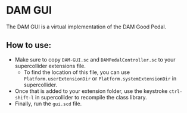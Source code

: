 # DAM GUI
The DAM GUI is a virtual implementation of the DAM Good Pedal.

## How to use:

- Make sure to copy `DAM-GUI.sc` and `DAMPedalController.sc` to your supercollider extensions file.
  - To find the location of this file, you can use `Platform.userExtensionDir` or `Platform.systemExtensionDir` in supercollider.
- Once that is added to your extension folder, use the keystroke `ctrl-shift-l` in supercollider to recompile the class library.
- Finally, run the `gui.scd` file.
